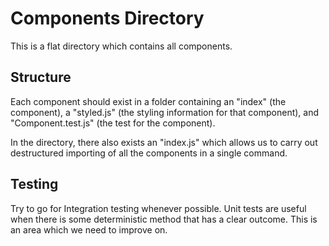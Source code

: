 # Components Directory

This is a flat directory which contains all components.

## Structure

Each component should exist in a folder containing an "index" (the component), a "styled.js" (the styling information for that component), and "Component.test.js" (the test for the component).

In the directory, there also exists an "index.js" which allows us to carry out destructured importing of all the components in a single command.

## Testing

Try to go for Integration testing whenever possible. Unit tests are useful when there is some deterministic method that has a clear outcome. This is an area which we need to improve on.
